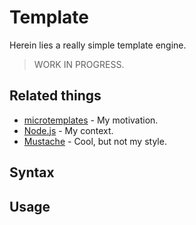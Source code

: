 # Template

Herein lies a really simple template engine.

> WORK IN PROGRESS.

## Related things

* [microtemplates](http://github.com/creationix/microtemplates) - My motivation.
* [Node.js](http://github.com/ry/node) - My context.
* [Mustache](http://github.com/defunkt/mustache) - Cool, but not my style.

## Syntax

## Usage


